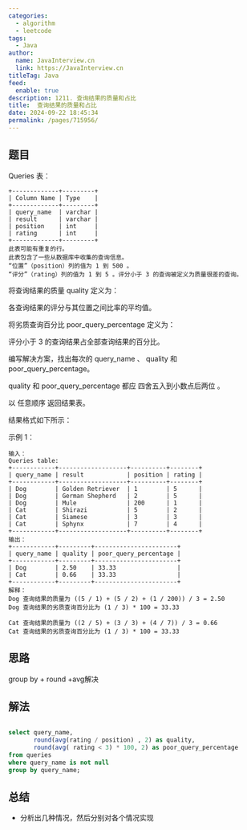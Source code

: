```yaml
---
categories: 
  - algorithm
  - leetcode
tags: 
  - Java
author: 
  name: JavaInterview.cn
  link: https://JavaInterview.cn
titleTag: Java
feed: 
  enable: true
description: 1211. 查询结果的质量和占比
title:  查询结果的质量和占比
date: 2024-09-22 18:45:34
permalink: /pages/715956/
---
```


## 题目

Queries 表：

    +-------------+---------+
    | Column Name | Type    |
    +-------------+---------+
    | query_name  | varchar |
    | result      | varchar |
    | position    | int     |
    | rating      | int     |
    +-------------+---------+
    此表可能有重复的行。
    此表包含了一些从数据库中收集的查询信息。
    “位置”（position）列的值为 1 到 500 。
    “评分”（rating）列的值为 1 到 5 。评分小于 3 的查询被定义为质量很差的查询。


将查询结果的质量 quality 定义为：

各查询结果的评分与其位置之间比率的平均值。

将劣质查询百分比 poor_query_percentage 定义为：

评分小于 3 的查询结果占全部查询结果的百分比。

编写解决方案，找出每次的 query_name 、 quality 和 poor_query_percentage。

quality 和 poor_query_percentage 都应 四舍五入到小数点后两位 。

以 任意顺序 返回结果表。

结果格式如下所示：



示例 1：

    输入：
    Queries table:
    +------------+-------------------+----------+--------+
    | query_name | result            | position | rating |
    +------------+-------------------+----------+--------+
    | Dog        | Golden Retriever  | 1        | 5      |
    | Dog        | German Shepherd   | 2        | 5      |
    | Dog        | Mule              | 200      | 1      |
    | Cat        | Shirazi           | 5        | 2      |
    | Cat        | Siamese           | 3        | 3      |
    | Cat        | Sphynx            | 7        | 4      |
    +------------+-------------------+----------+--------+
    输出：
    +------------+---------+-----------------------+
    | query_name | quality | poor_query_percentage |
    +------------+---------+-----------------------+
    | Dog        | 2.50    | 33.33                 |
    | Cat        | 0.66    | 33.33                 |
    +------------+---------+-----------------------+
    解释：
    Dog 查询结果的质量为 ((5 / 1) + (5 / 2) + (1 / 200)) / 3 = 2.50
    Dog 查询结果的劣质查询百分比为 (1 / 3) * 100 = 33.33
    
    Cat 查询结果的质量为 ((2 / 5) + (3 / 3) + (4 / 7)) / 3 = 0.66
    Cat 查询结果的劣质查询百分比为 (1 / 3) * 100 = 33.33

## 思路

group by + round +avg解决

## 解法
```sql

select query_name,
       round(avg(rating / position) , 2) as quality,
       round(avg( rating < 3) * 100, 2) as poor_query_percentage
from queries
where query_name is not null
group by query_name;
```

## 总结

- 分析出几种情况，然后分别对各个情况实现 
